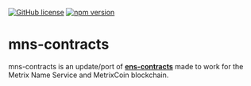 [![GitHub license](https://img.shields.io/github/license/TheLindaProjectInc/mns-contracts)](https://github.com/TheLindaProjectInc/mns-contracts/blob/main/LICENSE.md) [![npm version](https://badge.fury.io/js/@metrixnames%2Fmns-contracts.svg)](https://badge.fury.io/js/@metrixnames%2Fmns-contracts)

# mns-contracts

mns-contracts is an update/port of [**ens-contracts**](https://github.com/ensdomains/ens-contracts) made to work for the Metrix Name Service and MetrixCoin blockchain.
